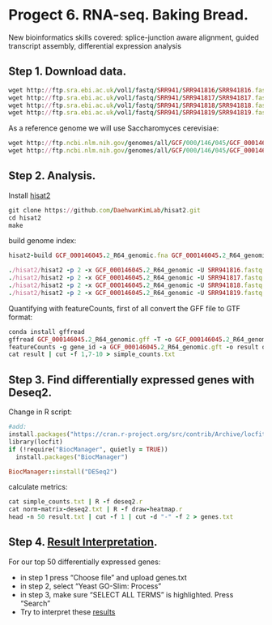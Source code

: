 # Progect 6. RNA-seq. Baking Bread.

New bioinformatics skills covered: splice-junction aware alignment,
guided transcript assembly, differential expression analysis

## Step 1. Download data.
```ruby
wget http://ftp.sra.ebi.ac.uk/vol1/fastq/SRR941/SRR941816/SRR941816.fastq.gz
wget http://ftp.sra.ebi.ac.uk/vol1/fastq/SRR941/SRR941817/SRR941817.fastq.gz
wget http://ftp.sra.ebi.ac.uk/vol1/fastq/SRR941/SRR941818/SRR941818.fastq.gz
wget http://ftp.sra.ebi.ac.uk/vol1/fastq/SRR941/SRR941819/SRR941819.fastq.gz
```

As a reference genome we will use Saccharomyces cerevisiae:
```ruby 
wget http://ftp.ncbi.nlm.nih.gov/genomes/all/GCF/000/146/045/GCF_000146045.2_R64/GCF_000146045.2_R64_genomic.fna.gz
wget http://ftp.ncbi.nlm.nih.gov/genomes/all/GCF/000/146/045/GCF_000146045.2_R64/GCF_000146045.2_R64_genomic.gff.gz
```

## Step 2. Analysis.

Install [hisat2](https://daehwankimlab.github.io/hisat2/)
```ruby 
git clone https://github.com/DaehwanKimLab/hisat2.git
cd hisat2
make
```

build genome index:
```ruby
hisat2-build GCF_000146045.2_R64_genomic.fna GCF_000146045.2_R64_genomic

./hisat2/hisat2 -p 2 -x GCF_000146045.2_R64_genomic -U SRR941816.fastq | samtools sort > out16.bam
./hisat2/hisat2 -p 2 -x GCF_000146045.2_R64_genomic -U SRR941817.fastq | samtools sort > out17.bam
./hisat2/hisat2 -p 2 -x GCF_000146045.2_R64_genomic -U SRR941818.fastq | samtools sort > out18.bam
./hisat2/hisat2 -p 2 -x GCF_000146045.2_R64_genomic -U SRR941819.fastq | samtools sort > out19.bam
```
Quantifying with featureCounts, first of all convert the GFF file to GTF format:
```ruby
conda install gffread 
gffread GCF_000146045.2_R64_genomic.gff -T -o GCF_000146045.2_R64_genomic.gft
featureCounts -g gene_id -a GCF_000146045.2_R64_genomic.gft -o result out16.bam out17.bam out18.bam out19.bam
cat result | cut -f 1,7-10 > simple_counts.txt
```
## Step 3. Find differentially expressed genes with Deseq2.
Change in R script:
```ruby
#add:
install.packages("https://cran.r-project.org/src/contrib/Archive/locfit/locfit_1.5-9.4.tar.gz", repos=NULL, type="source")
library(locfit)
if (!require("BiocManager", quietly = TRUE))
  install.packages("BiocManager")

BiocManager::install("DESeq2")
```

calculate metrics:
```ruby
cat simple_counts.txt | R -f deseq2.r
cat norm-matrix-deseq2.txt | R -f draw-heatmap.r
head -n 50 result.txt | cut -f 1 | cut -d "-" -f 2 > genes.txt
```

## Step 4.  [Result Interpretation](http://www.yeastgenome.org/cgi-bin/GO/goSlimMapper.pl).

For our top 50 differentially expressed genes:
- in step 1 press “Choose file” and upload genes.txt 
- in step 2, select “Yeast GO-Slim: Process”
- in step 3, make sure “SELECT ALL TERMS” is highlighted. Press “Search”
- Try to interpret these [results](https://gotermfinder.yeastgenome.org/mapper_genes_1456146_slimTerms.html)

